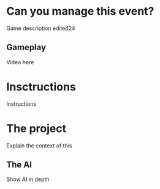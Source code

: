 <html>
<head>
<link rel="shortcut icon" type="image/x-icon" href="{{"/favicon.ico" | prepend: site.baseurl }}">
</head>
<body>
  <h1>Can you manage this event?</h1>
    <p>Game description edited24</p>
  <h2>Gameplay</h2>
    <p>Video here</p>
  <h1>Insctructions</h1>
    <p>Instructions</p>
  <h1>The project</h1>
    <p>Explain the context of this</p>
  <h2>The AI</h2>
    <p>Show AI in depth</p>
</body>
</html>
